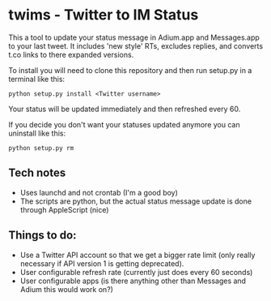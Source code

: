 # twims - Twitter to IM Status

This a tool to update your status message in Adium.app and Messages.app to your last tweet. It includes 'new style' RTs, excludes replies, and converts t.co links to there expanded versions.

To install you will need to clone this repository and then run setup.py in a terminal like this:

```
python setup.py install <Twitter username>
```

Your status will be updated immediately and then refreshed every 60. 

If you decide you don't want your statuses updated anymore you can uninstall like this:

```
python setup.py rm
```

## Tech notes

* Uses launchd and not crontab (I'm a good boy) 
* The scripts are python, but the actual status message update is done through AppleScript (nice)

## Things to do:

* Use a Twitter API account so that we get a bigger rate limit (only really necessary if API version  1 is getting deprecated).
* User configurable refresh rate (currently just does every 60 seconds)
* User configurable apps (is there anything other than Messages and Adium this would work on?)

